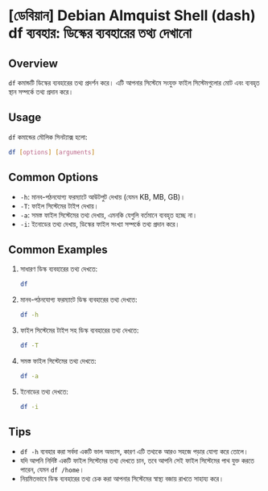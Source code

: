 # [ডেবিয়ান] Debian Almquist Shell (dash) df ব্যবহার: ডিস্কের ব্যবহারের তথ্য দেখানো

## Overview
`df` কমান্ডটি ডিস্কের ব্যবহারের তথ্য প্রদর্শন করে। এটি আপনার সিস্টেমে সংযুক্ত ফাইল সিস্টেমগুলোর মোট এবং ব্যবহৃত স্থান সম্পর্কে তথ্য প্রদান করে।

## Usage
`df` কমান্ডের মৌলিক সিনট্যাক্স হলো:

```bash
df [options] [arguments]
```

## Common Options
- `-h`: মানব-পঠনযোগ্য ফরম্যাটে আউটপুট দেখায় (যেমন KB, MB, GB)।
- `-T`: ফাইল সিস্টেমের টাইপ দেখায়।
- `-a`: সমস্ত ফাইল সিস্টেমের তথ্য দেখায়, এমনকি যেগুলি বর্তমানে ব্যবহৃত হচ্ছে না।
- `-i`: ইনোডের তথ্য দেখায়, ডিস্কের ফাইল সংখ্যা সম্পর্কে তথ্য প্রদান করে।

## Common Examples
1. সাধারণ ডিস্ক ব্যবহারের তথ্য দেখতে:
   ```bash
   df
   ```

2. মানব-পঠনযোগ্য ফরম্যাটে ডিস্ক ব্যবহারের তথ্য দেখতে:
   ```bash
   df -h
   ```

3. ফাইল সিস্টেমের টাইপ সহ ডিস্ক ব্যবহারের তথ্য দেখতে:
   ```bash
   df -T
   ```

4. সমস্ত ফাইল সিস্টেমের তথ্য দেখতে:
   ```bash
   df -a
   ```

5. ইনোডের তথ্য দেখতে:
   ```bash
   df -i
   ```

## Tips
- `df -h` ব্যবহার করা সর্বদা একটি ভাল অভ্যাস, কারণ এটি তথ্যকে আরও সহজে পড়ার যোগ্য করে তোলে।
- যদি আপনি নির্দিষ্ট একটি ফাইল সিস্টেমের তথ্য দেখতে চান, তবে আপনি সেই ফাইল সিস্টেমের পাথ যুক্ত করতে পারেন, যেমন `df /home`।
- নিয়মিতভাবে ডিস্ক ব্যবহারের তথ্য চেক করা আপনার সিস্টেমের স্বাস্থ্য বজায় রাখতে সাহায্য করে।